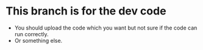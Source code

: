 # This branch is for the dev code
- You should upload the code which you want but not sure if the code can run correctly.
- Or something else.
